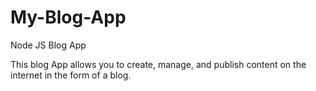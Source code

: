 # My-Blog-App
Node JS Blog App

This blog App allows you to create, manage, and publish content on the internet in the form of a blog.
